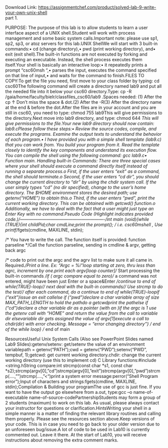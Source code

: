 Download Link: https://assignmentchef.com/product/solved-lab-9-write-your-own-unix-shell
<br>
part 1.

PURPOSE: The purpose of this lab is to allow students to learn a user interface aspect of a UNIX shell.Student will work with process management and some basic system calls.Important note: please use sp1, sp2, sp3, or atoz servers for this lab.UNIX ShellWe will start with 3 built-in commands:• cd (change directory),• pwd (print working directory), and• exit (exit shell).The built-in functions are not executed by forking and executing an executable. Instead, the shell process executes them itself.Your shell is basically an interactive loop:• it repeatedly prints a prompt “csc60msh “,• parses the input, executes the command specified on that line of input,• and waits for the command to finish.FILES TO COPY:To get the file you need, first move to your class folder by typing: cd csc60The following command will create a directory named lab9 and put all the needed file into it below your csc60 directory.Type: cp -R /gaia/home/faculty/bielr/classfiles_csc60/lab9 .Spaces needed: (1) After the cp ↑ Don’t miss the space &amp; dot.(2) After the -R(3) After the directory name at the end &amp; before the dot.After the files are in your account and you are still in csc60, you need to type: chmod 755 lab9This will give permissions to the directory.Next move into lab9 directory, and type: chmod 644 *This will give permissions to the file.Your new lab9 directory should now contain: lab9.cPlease follow these steps:• Review the source codes, compile, and execute the programs. Examine the output texts to understand the behavior of each program.• I have provided you with a simple shell template (lab9.c) that you can work from. You build your program from it. Read the template closely to identify the key components and understand its execution flow. You can compile the shell using the following command: gcc lab9.c• Function main. Handling built-in Commands: There are three special cases where your shell should execute a command directly itself instead of running a separate process.o First, if the user enters “exit” as a command, the shell should terminate.o Second, if the user enters “cd dir”, you should change the current directory to “dir” by using the chdir system call. If the user simply types “cd” (no dir specified), change to the user’s home directory. The $HOME environment stores the desired path; use getenv(“HOME”) to obtain this.o Third, if the user enters “pwd”, print the current working directory. This can be obtained with getcwd() function.o Additionally, we have to deal with the fact that a user might just type an Enter Key with no command.Pseudo Code (Highlight indicates provided code.)/*———————————————————-*/int main (void){while (TRUE){int childPid;char *cmdLine;print the prompt(); /* i.e. csc60mshell , Use printf*/fgets(cmdline, MAXLINE, stdin);

/* You have to write the call. The function itself is provided: function parseline */Call the function parseline, sending in cmdline &amp; argv, getting back argc

/* code to print out the argc and the agrv list to make sure it all came in. Required.*/Print a line. Ex: “Argc = %i”loop starting at zero, thru less than agrc, increment by one.print each argv[loop counter]/* Start processing the built-in commands */if ( argc compare equal to zero)/* a command was not entered, might have been just Enter or a space&amp;Enter */continue to end of while(TRUE)-loop// next deal with the built-in commands// Use strcmp to do the test// after each command, do a continue to end of while(TRUE)-loopif (“exit”)issue an exit callelse if (“pwd”)declare a char variable array of size MAX_PATH_LENGTH to hold the pathdo a getcwdprint the pathelse if (“cd”)declare a char variable dir as a pointer (with an *)if the argc is 1 use the getenv call with “HOME” and return the value from the call to variable dir elsevariable dir gets assigned the value of argv[1]execute a call to chdir(dir) with error checking. Message = “error changing directory”} /* end of the while loop} /* end of main

ResourcesUseful Unix System Calls (Also see PowerPoint Slides named Lab9 Slides):getenv/setenv: get/setenv the value of an environment variablepath = getenv(“PATH”);cwd = getenv(“PWD”);setenv(“PWD”, tempbuf, 1);getcwd: get current working directory.chdir: change the current working directory (use this to implement cd) C Library functions:#include &lt;string.hString compare:int strcmp(const char *s1, const char *s2);strcmp(argv[0],”cd”)strcmp(argv[0],”exit”)strcmp(argv[0],”pwd”)strcmp(….,””)strcmp(….,”&lt;“)print a system error message:perror(“Shell Program error”);Input of characters and strings:fgets(cmdline, MAXLINE, stdin);Compilation &amp; Building your programThe use of gcc is just fine. If you want to have the output go elsewhere from a.out, type:gcc –o name-of-executable name-of-source-codePartnershipStudents may form a group of 2 students (maximum) to work on this lab. As usual, please always contact your instructor for questions or clarification.HintsWriting your shell in a simple manner is a matter of finding the relevant library routines and calling them properly. Please see the resources section above.Keep versions of your code. This is in case you need to go back to your older version due to an unforeseen bug/issue.A lot of code to be used in Lab10 is currently commented out. Leave it there. At the start of Lab10, you will receive instructions about removing the extra comment marks.